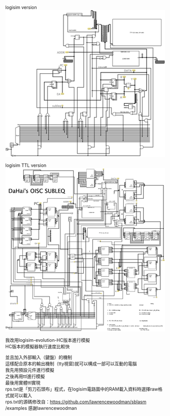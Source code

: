 
logisim version  
![](main.png)  
  
logisim TTL version  
![](main_TTL.png)  
  
我改用logisim-evolution-HC版本進行模擬  
HC版本的模擬器執行速度比較快  

並且加入外部輸入（鍵盤）的機制  
這樣配合原本的輸出機制（tty視窗)就可以構成一部可以互動的電腦  
我先用預設元件進行模擬  
之後再用ttl進行模擬  
最後用實體ttl實現  
rps.txt是「剪刀石頭布」程式，在logisim電路圖中的RAM載入資料時選擇raw格式就可以載入  
rps.txt的源碼修改自：https://github.com/lawrencewoodman/sblasm /examples 感謝lawrencewoodman  
